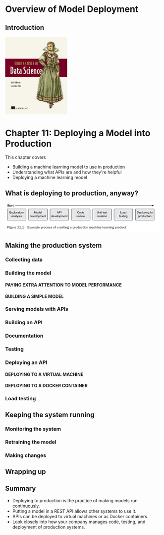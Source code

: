 
# Overview of Model Deployment


## Introduction



<img src="../Images/BCDS_Book_Cover.jpg" width="200"/>

# Chapter 11: Deploying a Model into Production


This chapter covers
- Building a machine learning model to use in 
production
- Understanding what APIs are and how they're 
helpful
- Deploying a machine learning model


## What is deploying to production, anyway?



<img src="Images/BCDS_Production_Process.png" width="500"/>



## Making the production system




### Collecting data


### Building the model



#### PAYING EXTRA ATTENTION TO MODEL PERFORMANCE



#### BUILDING A SIMPLE MODEL


### Serving models with APIs




### Building an API



### Documentation



### Testing



### Deploying an API




#### DEPLOYING TO A VIRTUAL MACHINE



#### DEPLOYING TO A DOCKER CONTAINER



### Load testing



## Keeping the system running



###  Monitoring the system



### Retraining the model



### Making changes


## Wrapping up


## Summary


- Deploying to production is the practice of making models run continuously.
- Putting a model in a REST API allows other systems to use it.
- APIs can be deployed to virtual machines or as Docker containers.
- Look closely into how your company manages code, testing, and deployment of
production systems.
